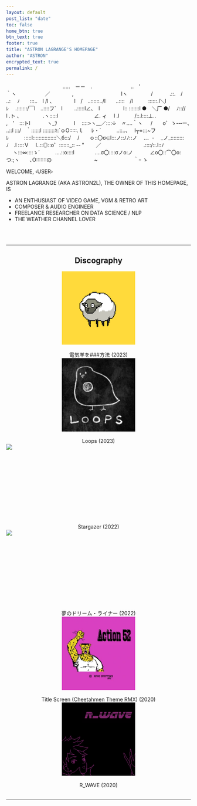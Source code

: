 ```yaml
---
layout: default
post_list: "date"
toc: false
home_btn: true
btn_text: true
footer: true
title: "ASTRON LAGRANGE'S HOMEPAGE"
author: "ASTRON"
encrypted_text: true
permalink: /
---
```


<div class="ascii">
　　　　　　　　　　　.....　－－　.
　　　　　　　 ..　'　　　　　　　　　 ｀ヽ
　　　　 　／　　　　 ,　　　　　　　　　 lヽ
　　　　 /　　　 .::.　/　　 ..: 　ﾉ　　:::..　l /l ､
　　　　l　/　..::::::../l　　..::::　/l　　　::::::.l＼l　
　　　　ﾚ　 .:::::::/￣l　..::::フ`　l　　 ..:::::l∠､　l
　　　　 l:: :::::::l ●　＼厂 ●/　 ﾉ:://　　　l .ト ､
　　　　 .ヽ:::::l　　　　　　　∠. ィ　 l .l　　　/::.l::::⊥..　　　　　
　　 ,　'　:::トl　　　 ヽ_ﾌ　 　　l　 ::::>ヽ__／::::↓　〃....｀ヽ
　 /　　ο゜ゝ-‐‐ー､　　 　 ..::l :::/　｀::::::l ::::::::ｷ:´ｏО:::::.ｌ
　 ﾚ ･ ´　　　..::..、　 l┬=:::~フﾚ　　　:::::l::::::::::::::::＼б:::/
　/　　ｏ::〇σ⊂l:::ノ::ﾉﾉ::ノ　 ..．- 　_ノ_:::::::::ﾉ　.l ::::Ｖ
　l..::◎::ο゜:::::::_:: -‐ "　 　／　　　 　　　　　.::::/::.l::ﾉ
　 ヽ:::∞::::ゝ´　　　....::o::::l　　　　....σ〇::::σノo:ノ
　　　∠ο〇::⌒〇ο:つ:;ヽ　　､O:::::::の
　　　　　　　　~　　　　　　　｀ｰ ゝ
</div>

<p align="left">
WELCOME, &lsaquo;USER&rsaquo;
<br />

ASTRON LAGRANGE (AKA ASTRON2L), THE OWNER OF THIS HOMEPAGE, IS
<br />

* AN ENTHUSIAST OF VIDEO GAME, VGM & RETRO ART<br/>
* COMPOSER & AUDIO ENGINEER<br/>
* FREELANCE RESEARCHER ON DATA SCIENCE / NLP<br/>
* THE WEATHER CHANNEL LOVER
</p>
<br/>
<br/>

<hr>
<center>
<h2> Discography </h2>

<div class="resp-table">
    <div class="table-body-cell">
        <a href="https://ampl.ink/v3ypB" target="_blank"><img style="display:block; width:auto; height:200px;" src="../music/origin/Electric Sheep.png"></a><br/>
        電気羊を###方法 (2023)
    </div>
    <div class="table-body-cell">
        <a href="https://ampl.ink/eoyxZ" target="_blank"><img style="display:block; width:auto; height:200px;" src="../music/origin/Loops.png"></a><br/>
        Loops (2023)
    </div>
    <div class="table-body-cell">
        <a href="https://ampl.ink/6ry3l" target="_blank"><img style="display:block; width:auto; height:200px;" src="https://v2.amp-cdn.net/images/links/4733755d0a3a102f927a80b686d166db8df09132d75034"></a><br/>
        Stargazer (2022)
    </div>
    <div class="table-body-cell">
        <a href="https://ampl.ink/5YEjb" target="_blank"><img style="display:block; width:auto; height:200px;" src="https://v2.amp-cdn.net/images/4734144061370d582aa56ac123d85831605c1e4f21f164"></a><br/>
        夢​の​ド​リ​ー​ム​・​ラ​イ​ナ​ー (2022)
    </div>
    <div class="table-body-cell">
        <a href="https://ampl.ink/NGp5M" target="_blank"><img style="display:block; width:auto; height:200px;" src="../music/remix/Rise of the Cheetahmen/cover.png"></a><br/>
        Title Screen (Cheetahmen Theme RMX) (2020)
    </div>
    <div class="table-body-cell">
        <a href="https://ampl.ink/KxLwm" target="_blank"><img style="display:block; width:auto; height:200px;" src="../music/remix/R_WAVE/cover.png"></a><br/>
        R_WAVE (2020)
    </div>
</div>

<br/>
<hr>
<br/>
<a href="https://github.com/{{ site.github }}" target="_blank"><i class="fa fa-github fa"></i></a>
&nbsp;
<a href="https://www.youtube.com/c/AstronLagrange" target="_blank"><i class="fa fa-youtube fa"></i></a>
&nbsp;
<a href="https://open.spotify.com/artist/0f16PP21G5v3N9qAVTh6wR" target="_blank"><i class="fa fa-spotify fa"></i></a>
&nbsp;
<a href="https://soundcloud.com/astron_lagrange" target="_blank"><i class="fa fa-soundcloud fa"></i></a>
&nbsp;
<a href="https://astroneko404.bandcamp.com/" target="_blank"><i class="fa fa-bandcamp fa"></i></a>
